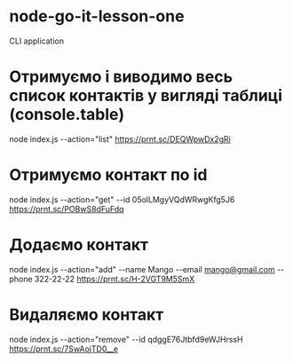 # node-go-it-lesson-one

CLI application

# Отримуємо і виводимо весь список контактів у вигляді таблиці (console.table)

node index.js --action="list"
https://prnt.sc/DEQWpwDx2gRi

# Отримуємо контакт по id

node index.js --action="get" --id 05olLMgyVQdWRwgKfg5J6
https://prnt.sc/POBwS8dFuFdq

# Додаємо контакт

node index.js --action="add" --name Mango --email mango@gmail.com --phone 322-22-22
https://prnt.sc/H-2VGT9M5SmX

# Видаляємо контакт

node index.js --action="remove" --id qdggE76Jtbfd9eWJHrssH
https://prnt.sc/7SwAojTD0__e
